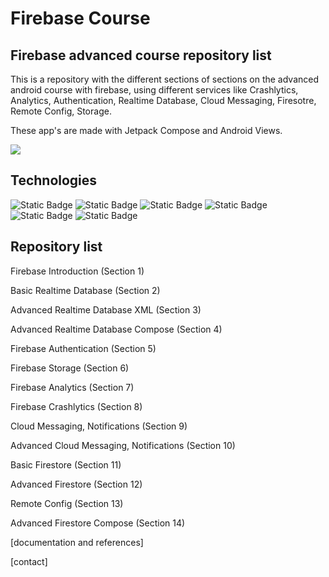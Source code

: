 # Firebase Course
## Firebase advanced course repository list

This is a repository with the different sections of sections on the advanced android course with firebase, using different services like Crashlytics, Analytics, Authentication, Realtime Database, Cloud Messaging, Firesotre, Remote Config, Storage.

These app's are made with Jetpack Compose and Android Views.

<img src="https://albertomontesdeoca.xyz/wp-content/uploads/2017/11/firebase-android.jpg">

## Technologies
![Static Badge](https://img.shields.io/badge/Android-green?style=for-the-badge&logo=android&labelColor=black)
![Static Badge](https://img.shields.io/badge/Jetpack%20Compose-white?style=for-the-badge&logo=Jetpack%20Compose&labelColor=grey)
![Static Badge](https://img.shields.io/badge/Jetpack-grey?style=for-the-badge&logo=Jetpack%20Compose&labelColor=white)
![Static Badge](https://img.shields.io/badge/Firebase-orange?style=for-the-badge&logo=firebase&labelColor=grey)
![Static Badge](https://img.shields.io/badge/Material%20Design-purple?style=for-the-badge&logo=material%20design&labelColor=white)
![Static Badge](https://img.shields.io/badge/Java-orange?style=for-the-badge&logo=java&labelColor=white)


## Repository list
Firebase Introduction (Section 1)

Basic Realtime Database (Section 2)

Advanced Realtime Database XML (Section 3)

Advanced Realtime Database Compose (Section 4)

Firebase Authentication (Section 5)

Firebase Storage (Section 6)

Firebase Analytics (Section 7)

Firebase Crashlytics (Section 8)

Cloud Messaging, Notifications (Section 9)

Advanced Cloud Messaging, Notifications (Section 10)

Basic Firestore (Section 11)

Advanced Firestore (Section 12)

Remote Config (Section 13)

Advanced Firestore Compose (Section 14)


[documentation and references]

[contact]
